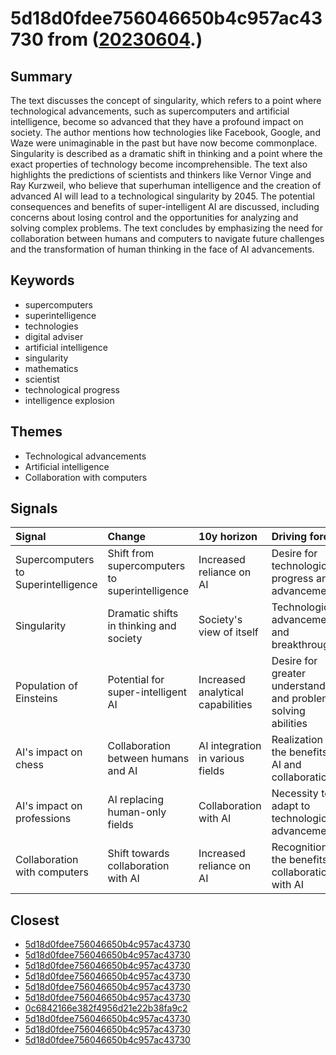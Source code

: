 # 5d18d0fdee756046650b4c957ac43730 from ([20230604](https://kghosh.substack.com/p/20230604).)

## Summary

The text discusses the concept of singularity, which refers to a point where technological advancements, such as supercomputers and artificial intelligence, become so advanced that they have a profound impact on society. The author mentions how technologies like Facebook, Google, and Waze were unimaginable in the past but have now become commonplace. Singularity is described as a dramatic shift in thinking and a point where the exact properties of technology become incomprehensible. The text also highlights the predictions of scientists and thinkers like Vernor Vinge and Ray Kurzweil, who believe that superhuman intelligence and the creation of advanced AI will lead to a technological singularity by 2045. The potential consequences and benefits of super-intelligent AI are discussed, including concerns about losing control and the opportunities for analyzing and solving complex problems. The text concludes by emphasizing the need for collaboration between humans and computers to navigate future challenges and the transformation of human thinking in the face of AI advancements.

## Keywords

* supercomputers
* superintelligence
* technologies
* digital adviser
* artificial intelligence
* singularity
* mathematics
* scientist
* technological progress
* intelligence explosion

## Themes

* Technological advancements
* Artificial intelligence
* Collaboration with computers

## Signals

| Signal                              | Change                                         | 10y horizon                       | Driving force                                                  |
|:------------------------------------|:-----------------------------------------------|:----------------------------------|:---------------------------------------------------------------|
| Supercomputers to Superintelligence | Shift from supercomputers to superintelligence | Increased reliance on AI          | Desire for technological progress and advancement              |
| Singularity                         | Dramatic shifts in thinking and society        | Society's view of itself          | Technological advancements and breakthroughs                   |
| Population of Einsteins             | Potential for super-intelligent AI             | Increased analytical capabilities | Desire for greater understanding and problem-solving abilities |
| AI's impact on chess                | Collaboration between humans and AI            | AI integration in various fields  | Realization of the benefits of AI and collaboration            |
| AI's impact on professions          | AI replacing human-only fields                 | Collaboration with AI             | Necessity to adapt to technological advancements               |
| Collaboration with computers        | Shift towards collaboration with AI            | Increased reliance on AI          | Recognition of the benefits of collaboration with AI           |

## Closest

* [5d18d0fdee756046650b4c957ac43730](5d18d0fdee756046650b4c957ac43730)
* [5d18d0fdee756046650b4c957ac43730](5d18d0fdee756046650b4c957ac43730)
* [5d18d0fdee756046650b4c957ac43730](5d18d0fdee756046650b4c957ac43730)
* [5d18d0fdee756046650b4c957ac43730](5d18d0fdee756046650b4c957ac43730)
* [5d18d0fdee756046650b4c957ac43730](5d18d0fdee756046650b4c957ac43730)
* [5d18d0fdee756046650b4c957ac43730](5d18d0fdee756046650b4c957ac43730)
* [0c6842166e382f4956d21e22b38fa9c2](0c6842166e382f4956d21e22b38fa9c2)
* [5d18d0fdee756046650b4c957ac43730](5d18d0fdee756046650b4c957ac43730)
* [5d18d0fdee756046650b4c957ac43730](5d18d0fdee756046650b4c957ac43730)
* [5d18d0fdee756046650b4c957ac43730](5d18d0fdee756046650b4c957ac43730)
